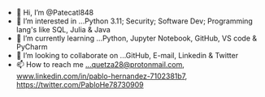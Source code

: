 - 👋 Hi, I’m @Patecatl848
- 👀 I’m interested in ...Python 3.11; Security; Software Dev; Programming lang's like SQL, Julia & Java
- 🌱 I’m currently learning ...Python, Jupyter Notebook, GitHub, VS code & PyCharm
- 💞️ I’m looking to collaborate on ...GitHub, E-mail, Linkedin & Twitter
- 📫 How to reach me ...quetza28@protonmail.com, www.linkedin.com/in/pablo-hernandez-7102381b7, https://twitter.com/PabloHe78730909

<!---
Patecatl848/Patecatl848 is a ✨ special ✨ repository because its `README.md` (this file) appears on your GitHub profile.
You can click the Preview link to take a look at your changes.
--->
